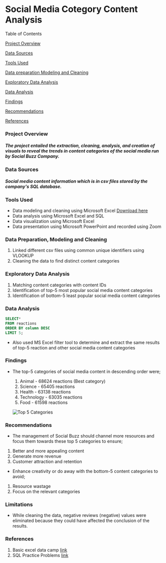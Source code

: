 # Social Media Cotegory Content Analysis

Table of Contents 

[Project Overview](#project-overview)

[Data Sources](#data-sources)

[Tools Used](#tools-used)

[Data preparation Modeling and Cleaning](#data-preparation-modeling-and-cleaning)

[Exploratory Data Analysis](#exploratory-data-analysis)

[Data Analysis](#data-analysis)

[Findings](#findings)

[Recommendations](#recommendations)

[References](#references)

### Project Overview

##### The project entailed the extraction, cleaning, analysis, and creation of visuals to reveal the trends in content categories of the social media run by Social Buzz Company.

### Data Sources
##### Social media content information which is in csv files stored by the company's SQL database.

### Tools Used
- Data modeling and cleaning using Microsoft Excel [Download here](https//:microsoft.com)
- Data analysis using Microsoft Excel and SQL
- Data visualization using Microsoft Excel
- Data presentation using Microsoft PowerPoint and recorded using Zoom

### Data Preparation, Modeling and Cleaning 
1. Linked different csv files using common unique identifiers using VLOOKUP
2. Cleaning the data to find distinct content categories 

### Exploratory Data Analysis
1. Matching content categories with content IDs
2. Identification of top-5 most popular social media content categories
3. Identification of bottom-5 least popular social media content categories
### Data Analysis
```sql
SELECT*
FROM reactions
ORDER BY column DESC
LIMIT 5;
```
- Also used MS Excel filter tool to determine and extract the same results of top-5 reaction and other social media content categories
### Findings
- The top-5 categories of social media content in descending order were;
  1. Animal - 68624 reactions (Best category)
  2. Science - 65405 reactions
  3. Health - 63138 reactions
  4. Technology - 63035 reactions
  5. Food - 61598 reactions
 
  ![Top 5 Categories](https://github.com/user-attachments/assets/77e26b1b-2e8f-4402-ab2e-cab068bb146e)

### Recommendations 
- The management of Social Buzz should channel more resources and focus them towards these top 5 categories to ensure; 
1. Better and more appealing content
2. Generate more revenue
3. Customer attraction and retention
- Enhance creativity or do away with the bottom-5 content categories to avoid;
1. Resource wastage
2. Focus on the relevant categories
### Limitations
- While cleaning the data, negative reviews (negative) values were eliminated because they could have affected the conclusion of the results.
### References 
1. Basic excel data camp [link](https://www.datacamp.com/tutorial/basic-excel-formulas-for-everyone)
2. SQL Practice Problems [link](https://dl.ebooksworld.ir/books/SQL.Practice.Problems.Sylvia.Moestl.Vasilik.9781520807638.EBooksWorld.ir.pdf) 



